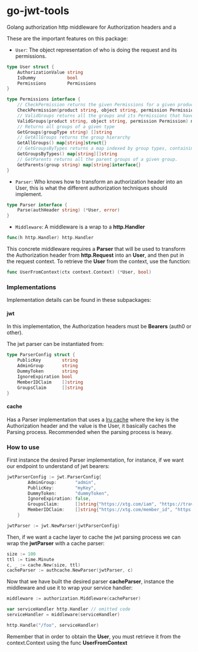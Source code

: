 # go-jwt-tools

Golang authorization http middleware for Authorization headers and a 

These are the important features on this package:

- `User`: The object representation of who is doing the request and its permissions.

```go 
type User struct {
	AuthorizationValue string
	IsDummy            bool
	Permissions        Permissions
}

type Permissions interface {
	// CheckPermission returns the given Permissions for a given product and object. Returns the special Permissions applied on that object if any, and a boolean indicating if the user has the requested Permission. NOTE: Special Permissions returned can be filtered by the specials argument).
	CheckPermission(product string, object string, permission Permission, specials ...string) ([]string, bool)
	// ValidGroups returns all the groups and its Permissions that have any Permission for the given product and object.
	ValidGroups(product string, object string, permission Permission) map[string]struct{}
	// Returns all groups of a given type
	GetGroups(groupType string) []string
	// GetAllGroups returns the group hierarchy
	GetAllGroups() map[string]struct{}
	// GetGroupsByTypes returns a map indexed by group types, containing the list of groups of that type
	GetGroupsByTypes() map[string][]string
	// GetParents returns all the parent groups of a given group.
	GetParents(group string) map[string]interface{}
}

```

- `Parser`: Who knows how to transform an authorization header into an User, this is what the different authorization techniques should implement.

```go
type Parser interface {
	Parse(authHeader string) (*User, error)
}
```
- `Middleware`: A middleware is a wrap to a **http.Handler**

```go
func(h http.Handler) http.Handler
```

This concrete middleware requires a **Parser** that will be used to transform the Authorization header from **http.Request** into an **User**, and then put in the request context. To retrieve the **User** from the context, use the function:

```go
func UserFromContext(ctx context.Context) (*User, bool)
```

### Implementations

Implementation details can be found in these subpackages:

#### jwt

In this implementation, the Authorization headers must be **Bearers** (auth0 or other). 

The jwt parser can be instantiated from:

```go
type ParserConfig struct {
	PublicKey        string  
	AdminGroup       string  
	DummyToken       string  
	IgnoreExpiration bool    
	MemberIDClaim    []string
	GroupsClaim      []string
}
```

#### cache

Has a Parser implementation that uses a [lru cache](https://github.com/travelgateX/go-cache) where the key is the Authorization header and the value is the User, it basically caches the Parsing process. Recommended when the parsing process is heavy.

### How to use

First instance the desired Parser implementation, for instance, if we want our endpoint to understand of jwt bearers:

```go
jwtParserConfig := jwt.ParserConfig{
		AdminGroup:       "admin",
		PublicKey:        "myKey",
		DummyToken:       "dummyToken",
		IgnoreExpiration: false,
		GroupsClaim:      []string{"https://xtg.com/iam", "https://travelgatex.com/iam"},
		MemberIDClaim:    []string{"https://xtg.com/member_id", "https://travelgatex.com/member_id"},
	}

jwtParser := jwt.NewParser(jwtParserConfig)
```

Then, if we want a cache layer to cache the jwt parsing process we can wrap the **jwtParser** with a cache parser:

```go
size := 100
ttl := time.Minute
c, _ := cache.New(size, ttl)
cacheParser := authcache.NewParser(jwtParser, c)
```

Now that we have built the desired parser **cacheParser**, instance the middleware and use it to wrap your service handler:

```go
middleware := authorization.Middleware(cacheParser)

var serviceHandler http.Handler // omitted code
serviceHandler = middleware(serviceHandler)

http.Handle("/foo", serviceHandler)
```

Remember that in order to obtain the **User**, you must retrieve it from the context.Context using the func **UserFromContext**